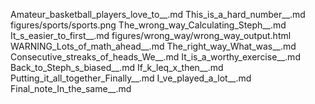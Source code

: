 Amateur_basketball_players_love_to__.md
This_is_a_hard_number__.md
figures/sports/sports.png
The_wrong_way_Calculating_Steph__.md
It_s_easier_to_first__.md
figures/wrong_way/wrong_way_output.html
WARNING_Lots_of_math_ahead__.md
The_right_way_What_was__.md
Consecutive_streaks_of_heads_We__.md
It_is_a_worthy_exercise__.md
Back_to_Steph_s_biased__.md
If_k_leq_x_then__.md
Putting_it_all_together_Finally__.md
I_ve_played_a_lot__.md
Final_note_In_the_same__.md